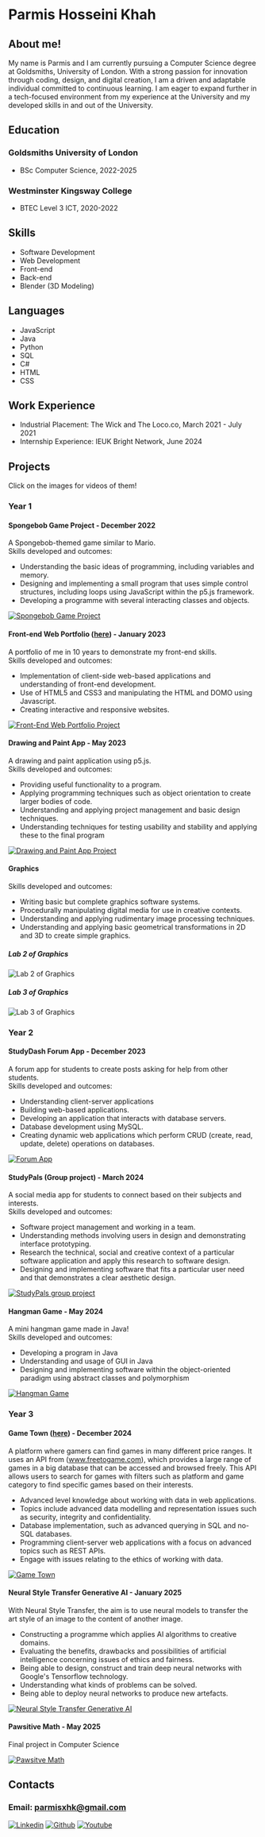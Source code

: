 # Parmis Hosseini Khah

## About me!
My name is Parmis and I am currently pursuing a Computer Science degree at Goldsmiths, University of London. With a strong passion for innovation through coding, design, and digital creation, I am a driven and adaptable individual committed to continuous learning. I am eager to expand further in a tech-focused environment from my experience at the University and my developed skills in and out of the University.

## Education
### Goldsmiths University of London
- BSc Computer Science, 2022-2025
  
### Westminster Kingsway College
- BTEC Level 3 ICT, 2020-2022

## Skills 
- Software Development
- Web Development
- Front-end
- Back-end
- Blender (3D Modeling)

## Languages
- JavaScript
- Java
- Python  
- SQL
- C#
- HTML
- CSS  

## Work Experience
- Industrial Placement: The Wick and The Loco.co, March 2021 - July 2021
- Internship Experience: IEUK Bright Network, June 2024

## Projects
Click on the images for videos of them!

### Year 1
#### Spongebob Game Project - December 2022
A Spongebob-themed game similar to Mario.  
Skills developed and outcomes:
- Understanding the basic ideas of programming, including variables and memory.
- Designing and implementing a small program that uses simple control structures, including loops using JavaScript within the p5.js framework.
- Developing a programme with several interacting classes and objects.

[![Spongebob Game Project](img/spongebobgame.png)](https://youtu.be/z0VvyjetMWs)

#### Front-end Web Portfolio ([here](https://doc.gold.ac.uk/~phoss001/portfolio/)) - January 2023
A portfolio of me in 10 years to demonstrate my front-end skills.  
Skills developed and outcomes:
- Implementation of client-side web-based applications and understanding of front-end development.
- Use of HTML5 and CSS3 and manipulating the HTML and DOMO using Javascript.
- Creating interactive and responsive websites.

[![Front-End Web Portfolio Project](img/portfoliofrontend.png)](https://youtu.be/mEyZJBZtSr4)

#### Drawing and Paint App - May 2023
A drawing and paint application using p5.js.  
Skills developed and outcomes:
- Providing useful functionality to a program.
- Applying programming techniques such as object orientation to create larger bodies of code.
- Understanding and applying project management and basic design techniques.
- Understanding techniques for testing usability and stability and applying these to the final program

[![Drawing and Paint App Project](img/paintapp.png)](https://youtu.be/aB5QlNL5TWs)

#### Graphics
Skills developed and outcomes:
- Writing basic but complete graphics software systems.
- Procedurally manipulating digital media for use in creative contexts.
- Understanding and applying rudimentary image processing techniques.
- Understanding and applying basic geometrical transformations in 2D and 3D to create simple graphics.

##### Lab 2 of Graphics
![Lab 2 of Graphics](img/graphicslab2.gif)
  
##### Lab 3 of Graphics
![Lab 3 of Graphics](img/graphicslab3.gif)

### Year 2
#### StudyDash Forum App - December 2023
A forum app for students to create posts asking for help from other students.  
Skills developed and outcomes:
- Understanding client-server applications
- Building web-based applications.
- Developing an application that interacts with database servers.
- Database development using MySQL.
- Creating dynamic web applications which perform CRUD (create, read, update, delete) operations on databases.

[![Forum App](img/forumapp.png)](https://youtu.be/JsA9xff8I6g)

#### StudyPals (Group project) - March 2024
A social media app for students to connect based on their subjects and interests.  
Skills developed and outcomes:
- Software project management and working in a team.
- Understanding methods involving users in design and demonstrating interface prototyping.
- Research the technical, social and creative context of a particular software application and apply this research to software design.
- Designing and implementing software that fits a particular user need and that demonstrates a clear aesthetic design.

[![StudyPals group project](img/studypals.png)](https://youtu.be/KJ54NI7sPEw)

#### Hangman Game - May 2024
A mini hangman game made in Java!  
Skills developed and outcomes:
- Developing a program in Java
- Understanding and usage of GUI in Java
- Designing and implementing software within the object-oriented paradigm using abstract classes and polymorphism

[![Hangman Game](img/hangmangame.png)](https://youtu.be/wcIYczXa9Os)

### Year 3
#### Game Town ([here](https://www.doc.gold.ac.uk/usr/351/)) - December 2024
A platform where gamers can find games in many different price ranges. It uses an API from (www.freetogame.com), which provides a large range of games in a big database that can be accessed and browsed freely. This API allows users to search for games with filters such as platform and game category to find specific games based on their interests.  
- Advanced level knowledge about working with data in web applications.  
- Topics include advanced data modelling and representation issues such as security, integrity and confidentiality.  
- Database implementation, such as advanced querying in SQL and no-SQL databases.  
- Programming client-server web applications with a focus on advanced topics such as REST APIs.
- Engage with issues relating to the ethics of working with data.  

[![Game Town](img/gametown.png)](https://youtu.be/dQ27kgWKWXs?si=PV8N7wikCZBDePYB)  

#### Neural Style Transfer Generative AI - January 2025
With Neural Style Transfer, the aim is to use neural models to transfer the art style of an image to the content of another image.  
- Constructing a programme which applies AI algorithms to creative domains.  
- Evaluating the benefits, drawbacks and possibilities of artificial intelligence concerning issues of ethics and fairness.  
- Being able to design, construct and train deep neural networks with Google's Tensorflow technology.  
- Understanding what kinds of problems can be solved.  
- Being able to deploy neural networks to produce new artefacts.  

[![Neural Style Transfer Generative AI](img/nstAI.png)](https://youtu.be/ht6_42KCTm0?si=hJtVy4jXz8sqNyDY)  

#### Pawsitive Math - May 2025
Final project in Computer Science

[![Pawsitve Math](img/pawsitivemath.png)](https://youtu.be/ULpqg8BWvSs?si=jjfFCfsgnvbsBbVc)  

## Contacts
### Email: parmisxhk@gmail.com
[![Linkedin](img/linkedin.png)](https://www.linkedin.com/in/parmis-hosseini-khah-55308b29a/)
[![Github](img/github.png)](https://github.com/parmisx/)
[![Youtube](img/youtube.png)](https://www.youtube.com/@Parmisxhk)

